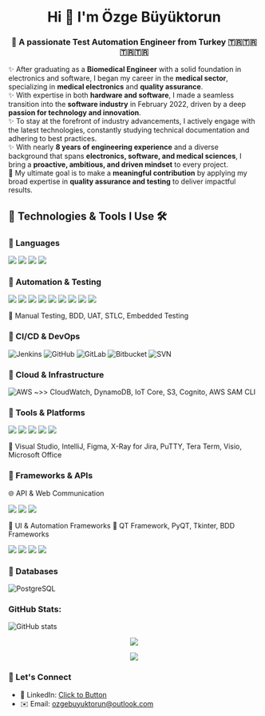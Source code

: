 <h1 align="center">Hi 👋  I'm Özge Büyüktorun</h1>
<h3 align="center">📌 A passionate Test Automation Engineer from Turkey 🇹🇷🇹🇷🇹🇷🇹🇷</h3>


✨ After graduating as a **Biomedical Engineer** with a solid foundation in electronics and software, I began my career in the **medical sector**, specializing in **medical electronics** and **quality assurance**.  
✨ With expertise in both **hardware and software**, I made a seamless transition into the **software industry** in February 2022, driven by a deep **passion for technology and innovation**.  
✨ To stay at the forefront of industry advancements, I actively engage with the latest technologies, constantly studying technical documentation and adhering to best practices.  
✨ With nearly **8 years of engineering experience** and a diverse background that spans **electronics, software, and medical sciences**, I bring a **proactive, ambitious, and driven mindset** to every project.  
🎯 My ultimate goal is to make a **meaningful contribution** by applying my broad expertise in **quality assurance and testing** to deliver impactful results.

## 🔧 Technologies & Tools I Use 🛠️

### 🔹 Languages  
<p>
  <img src="https://img.shields.io/badge/JavaScript-F7DF1E?logo=javascript&logoColor=black&style=for-the-badge" />
  <img src="https://img.shields.io/badge/Python-3776AB?logo=python&logoColor=white&style=for-the-badge" />
  <img src="https://img.shields.io/badge/TypeScript-3178C6?logo=typescript&logoColor=white&style=for-the-badge" />
  <img src="https://img.shields.io/badge/Node.js-339933?logo=node.js&logoColor=white&style=for-the-badge" />
</p>

### 🔹 Automation & Testing  
<p>
  <img src="https://img.shields.io/badge/Postman-FF6C37?logo=postman&logoColor=white&style=for-the-badge" />
  <img src="https://img.shields.io/badge/Apache%20JMeter-D22128?logo=apachejmeter&logoColor=white&style=for-the-badge" />
  <img src="https://img.shields.io/badge/Playwright-2EAD33?logo=playwright&logoColor=white&style=for-the-badge" />
  <img src="https://img.shields.io/badge/Selenium-43B02A?logo=selenium&logoColor=white&style=for-the-badge" />
  <img src="https://img.shields.io/badge/Cypress-17202C?logo=cypress&logoColor=white&style=for-the-badge" />
  <img src="https://img.shields.io/badge/Groovy-4298B8?logo=apachegroovy&logoColor=white&style=for-the-badge" />
  <img src="https://img.shields.io/badge/Katalon%20Studio-32C766?logo=katalon&logoColor=white&style=for-the-badge" />
  <img src="https://img.shields.io/badge/Pytest-0A9EDC?logo=python&logoColor=white&style=for-the-badge"/>
  <img src="https://img.shields.io/badge/Appium-47226C?logo=appium&logoColor=white&style=for-the-badge" />
</p>

🧪 Manual Testing, BDD, UAT, STLC, Embedded Testing

### 🔹 CI/CD & DevOps  
![Jenkins](https://img.shields.io/badge/-Jenkins-D24939?style=flat-square&logo=jenkins&logoColor=white)  ![GitHub](https://img.shields.io/badge/-GitHub-181717?style=flat-square&logo=github&logoColor=white)   ![GitLab](https://img.shields.io/badge/-GitLab-FC6D26?style=flat-square&logo=gitlab&logoColor=white)   ![Bitbucket](https://img.shields.io/badge/-Bitbucket-0052CC?style=flat-square&logo=bitbucket&logoColor=white)  ![SVN](https://img.shields.io/badge/-SVN-809CC9?style=flat-square&logo=subversion&logoColor=white)

### 🔹 Cloud & Infrastructure  
![AWS](https://img.shields.io/badge/-AWS-232F3E?style=flat-square&logo=amazonaws&logoColor=white) ~>> CloudWatch, DynamoDB, IoT Core, S3, Cognito, AWS SAM CLI

### 🔹 Tools & Platforms  
<p>
  <img src="https://img.shields.io/badge/GitHub-181717?logo=github&logoColor=white&style=for-the-badge" />
  <img src="https://img.shields.io/badge/GitLab-FC6D26?logo=gitlab&logoColor=white&style=for-the-badge" />
  <img src="https://img.shields.io/badge/Jira-0052CC?logo=jira&logoColor=white&style=for-the-badge" />
  <img src="https://img.shields.io/badge/Confluence-172B4D?logo=confluence&logoColor=white&style=for-the-badge" />
  <img src="https://img.shields.io/badge/Trello-0052CC?logo=trello&logoColor=white&style=for-the-badge" />
</p>
🧰 Visual Studio, IntelliJ, Figma, X-Ray for Jira, PuTTY, Tera Term, Visio, Microsoft Office

### 🔹 Frameworks & APIs  
🌐 API & Web Communication
<p>
  <img src="https://img.shields.io/badge/REST_API-009688?style=for-the-badge&logo=cloudflare&logoColor=white" />
  <img src="https://img.shields.io/badge/GraphQL-E10098?style=for-the-badge&logo=graphql&logoColor=white" />
  <img src="https://img.shields.io/badge/WebSocket-FF6F00?style=for-the-badge&logo=socket.io&logoColor=white" />
</p>


🧩 UI & Automation Frameworks
🧩 QT Framework, PyQT, Tkinter, BDD Frameworks
<p>
  <img src="https://img.shields.io/badge/QT_Framework-41CD52?style=for-the-badge&logo=qt&logoColor=white" />
  <img src="https://img.shields.io/badge/PyQT-3776AB?style=for-the-badge&logo=python&logoColor=white" />
  <img src="https://img.shields.io/badge/Tkinter-FFDD00?style=for-the-badge&logo=python&logoColor=black" />
  <img src="https://img.shields.io/badge/BDD_Frameworks-C42B1C?style=for-the-badge&logo=cucumber&logoColor=white" />
</p>


### 🔹 Databases  
![PostgreSQL](https://img.shields.io/badge/-PostgreSQL-336791?style=flat-square&logo=postgresql&logoColor=white)


### GitHub Stats:
![GitHub stats](https://github-readme-stats.vercel.app/api?username=Ozge-Buyuktorun&show_icons=true&theme=radical)

<p align="center">
  <img src="https://github-readme-stats.vercel.app/api?username=YOUR_GITHUB_USERNAME&show_icons=true&theme=radical" />
</p>

<p align="center">
  <img src="https://github-readme-stats.vercel.app/api/top-langs/?username=YOUR_GITHUB_USERNAME&layout=compact&theme=radical" />
</p>

### 💬 Let's Connect
- 💼 LinkedIn: [Click to Button](https://www.linkedin.com/in/ozgebuyuktorun1/)
- ✉️ Email: ozgebuyuktorun@outlook.com
